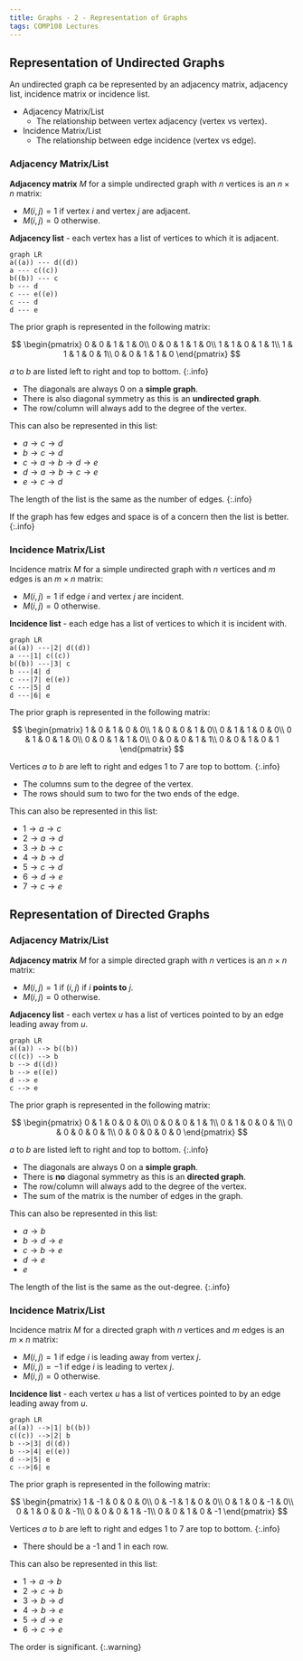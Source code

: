 ```yaml
---
title: Graphs - 2 - Representation of Graphs
tags: COMP108 Lectures
---
```

## Representation of Undirected Graphs
An undirected graph ca be represented by an adjacency matrix, adjacency list, incidence matrix or incidence list.

* Adjacency Matrix/List
	* The relationship between vertex adjacency (vertex vs vertex).
* Incidence Matrix/List
	* The relationship between edge incidence (vertex vs edge).

### Adjacency Matrix/List
**Adjacency matrix** $M$ for a simple undirected graph with $n$ vertices is an $n\times n$ matrix:

* $M(i,j)=1$ if vertex $i$ and vertex $j$ are adjacent.
* $M(i,j)=0$ otherwise.

**Adjacency list** - each vertex has a list of vertices to which it is adjacent.

```mermaid
graph LR
a((a)) --- d((d))
a --- c((c))
b((b)) --- c
b --- d
c --- e((e))
c --- d
d --- e
```

The prior graph is represented in the following matrix:

$$
\begin{pmatrix}
0 & 0 & 1 & 1 & 0\\
0 & 0 & 1 & 1 & 0\\
1 & 1 & 0 & 1 & 1\\
1 & 1 & 1 & 0 & 1\\
0 & 0 & 1 & 1 & 0
\end{pmatrix}
$$

$a$ to $b$ are listed left to right and top to bottom.
{:.info}

* The diagonals are always 0 on a **simple graph**.
* There is also diagonal symmetry as this is an **undirected graph**.
* The row/column will always add to the degree of the vertex.

This can also be represented in this list:

* $a\rightarrow c\rightarrow d$
* $b\rightarrow c\rightarrow d$
* $c\rightarrow a\rightarrow b\rightarrow d\rightarrow e$
* $d\rightarrow a\rightarrow b\rightarrow c\rightarrow e$
* $e\rightarrow c\rightarrow d$

The length of the list is the same as the number of edges.
{:.info}

If the graph has few edges and space is of a concern then the list is better.
{:.info}

### Incidence Matrix/List
Incidence matrix $M$ for a simple undirected graph with $n$ vertices and $m$ edges is an $m\times n$ matrix:

* $M(i,j)=1$ if edge $i$ and vertex $j$ are incident.
* $M(i,j)=0$ otherwise.

**Incidence list** - each edge has a list of vertices to which it is incident with.

```mermaid
graph LR
a((a)) ---|2| d((d))
a ---|1| c((c))
b((b)) ---|3| c
b ---|4| d
c ---|7| e((e))
c ---|5| d
d ---|6| e
```

The prior graph is represented in the following matrix:

$$
\begin{pmatrix}
1 & 0 & 1 & 0 & 0\\
1 & 0 & 0 & 1 & 0\\
0 & 1 & 1 & 0 & 0\\
0 & 1 & 0 & 1 & 0\\
0 & 0 & 1 & 1 & 0\\
0 & 0 & 0 & 1 & 1\\
0 & 0 & 1 & 0 & 1
\end{pmatrix}
$$

Vertices $a$ to $b$ are left to right and edges 1 to 7 are top to bottom.
{:.info}

* The columns sum to the degree of the vertex.
* The rows should sum to two for the two ends of the edge.

This can also be represented in this list:

* $1\rightarrow a\rightarrow c$
* $2\rightarrow a\rightarrow d$
* $3\rightarrow b\rightarrow c$
* $4\rightarrow b\rightarrow d$
* $5\rightarrow c\rightarrow d$
* $6\rightarrow d\rightarrow e$
* $7\rightarrow c\rightarrow e$

## Representation of Directed Graphs
### Adjacency Matrix/List
**Adjacency matrix** $M$ for a simple directed graph with $n$ vertices is an $n\times n$ matrix:

* $M(i,j)=1$ if $(i,j)$ if $i$ **points to** $j$.
* $M(i,j)=0$ otherwise.

**Adjacency list** - each vertex $u$ has a list of vertices pointed to by an edge leading away from $u$.

```mermaid
graph LR
a((a)) --> b((b))
c((c)) --> b
b --> d((d))
b --> e((e))
d --> e
c --> e
```

The prior graph is represented in the following matrix:

$$
\begin{pmatrix}
0 & 1 & 0 & 0 & 0\\
0 & 0 & 0 & 1 & 1\\
0 & 1 & 0 & 0 & 1\\
0 & 0 & 0 & 0 & 1\\
0 & 0 & 0 & 0 & 0
\end{pmatrix}
$$

$a$ to $b$ are listed left to right and top to bottom.
{:.info}

* The diagonals are always 0 on a **simple graph**.
* There is **no** diagonal symmetry as this is an **directed graph**.
* The row/column will always add to the degree of the vertex.
* The sum of the matrix is the number of edges in the graph.

This can also be represented in this list:

* $a\rightarrow b$
* $b\rightarrow d\rightarrow e$
* $c\rightarrow b\rightarrow e$
* $d\rightarrow e$
* $e$

The length of the list is the same as the out-degree.
{:.info}

### Incidence Matrix/List
Incidence matrix $M$ for a directed graph with $n$ vertices and $m$ edges is an $m\times n$ matrix:

* $M(i,j)=1$ if edge $i$ is leading away from vertex $j$.
* $M(i,j)=-1$ if edge $i$ is leading to vertex $j$.
* $M(i,j)=0$ otherwise.

**Incidence list** -  each vertex $u$ has a list of vertices pointed to by an edge leading away from $u$.

```mermaid
graph LR
a((a)) -->|1| b((b))
c((c)) -->|2| b
b -->|3| d((d))
b -->|4| e((e))
d -->|5| e
c -->|6| e
```

The prior graph is represented in the following matrix:

$$
\begin{pmatrix}
1 & -1 & 0 & 0 & 0\\
0 & -1 & 1 & 0 & 0\\
0 & 1 & 0 & -1 & 0\\
0 & 1 & 0 & 0 & -1\\
0 & 0 & 0 & 1 & -1\\
0 & 0 & 1 & 0 & -1
\end{pmatrix}
$$

Vertices $a$ to $b$ are left to right and edges 1 to 7 are top to bottom.
{:.info}

* There should be a -1 and 1 in each row.

This can also be represented in this list:

* $1\rightarrow a\rightarrow b$
* $2\rightarrow c\rightarrow b$
* $3\rightarrow b\rightarrow d$
* $4\rightarrow b\rightarrow e$
* $5\rightarrow d\rightarrow e$
* $6\rightarrow c\rightarrow e$

The order is significant.
{:.warning}